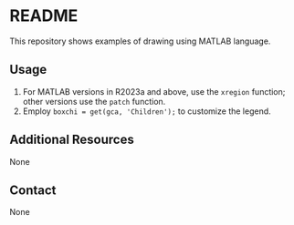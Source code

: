 # README

This repository shows examples of drawing using MATLAB language.

## Usage

1. For MATLAB versions in R2023a and above, use the `xregion` function; other versions use the `patch` function.
2. Employ `boxchi = get(gca, 'Children');` to customize the legend.

## Additional Resources

None

## Contact

None
